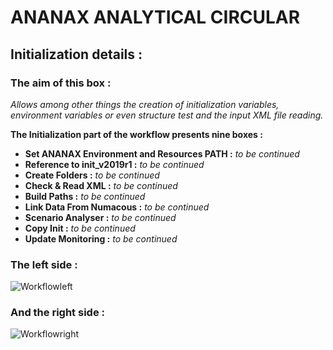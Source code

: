 # ANANAX ANALYTICAL CIRCULAR
## Initialization details :
### The aim of this box :
*Allows among other things the creation of initialization variables, environment variables or even structure test and the input XML file reading.*

__The Initialization part of the workflow presents nine boxes :__

- __Set ANANAX Environment and Resources PATH :__ *to be continued*
- __Reference to init_v2019r1 :__ *to be continued*
- __Create Folders :__ *to be continued*
- __Check & Read XML :__ *to be continued*
- __Build Paths :__ *to be continued*
- __Link Data From Numacous :__ *to be continued*
- __Scenario Analyser :__ *to be continued*
- __Copy Init :__ *to be continued*
- __Update Monitoring :__ *to be continued*

### The left side :

![Workflowleft](https://user-images.githubusercontent.com/45098441/86543318-ba5f8380-bf1d-11ea-9c7e-a93419477b31.JPG)

### And the right side :

![Workflowright](https://user-images.githubusercontent.com/45098441/86543319-baf81a00-bf1d-11ea-92c4-f2ff833595b0.JPG)
